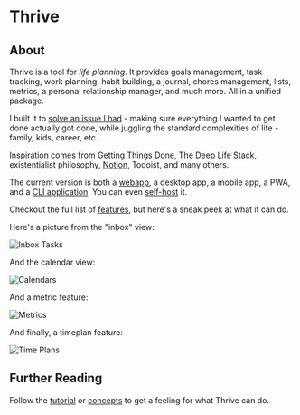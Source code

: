 # Thrive

## About

Thrive is a tool for _life planning_. It provides goals management, task tracking, work planning,
habit building, a journal, chores management, lists, metrics, a personal relationship manager, and
much more. All in a unified package.

I built it to [solve an issue I had](http://www.paulgraham.com/organic.html) - making sure everything
I wanted to get done actually got done, while juggling the standard complexities of life - family, kids, career, etc.

Inspiration comes from [Getting Things Done](https://gettingthingsdone.com/what-is-gtd/),
[The Deep Life Stack](https://www.thedeeplife.com/podcasts/episodes/ep-252-the-deep-life-stack/),
existentialist philosophy, [Notion](https://notion.so), Todoist, and many others.

The current version is both a [webapp](https://get-thriving.com), a desktop app,
a mobile app, a PWA, and a [CLI application](how-tos/install.md). You can even [self-host](how-tos/self-hosting.md) it.

Checkout the full list of [features](features.md), but here's a sneak peek at
what it can do.

Here's a picture from the "inbox" view:

![Inbox Tasks](assets/showcase/showcase-inbox-tasks.png)

And the calendar view:

![Calendars](assets/showcase/showcase-calendar.png)

And a metric feature:

![Metrics](assets/showcase/showcase-metrics.png)

And finally, a timeplan feature:

![Time Plans](assets/showcase/showcase-timeplan.png)

## Further Reading

Follow the [tutorial](tutorial.md) or [concepts](concepts/overview.md) to get a feeling for what Thrive can do.